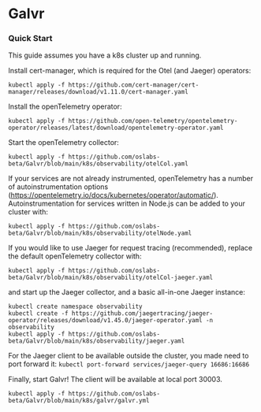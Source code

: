 # Galvr

### Quick Start

This guide assumes you have a k8s cluster up and running.

Install cert-manager, which is required for the Otel (and Jaeger) operators:

```
kubectl apply -f https://github.com/cert-manager/cert-manager/releases/download/v1.11.0/cert-manager.yaml
```

Install the openTelemetry operator:

```
kubectl apply -f https://github.com/open-telemetry/opentelemetry-operator/releases/latest/download/opentelemetry-operator.yaml
```

Start the openTelemetry collector:

```
kubectl apply -f https://github.com/oslabs-beta/Galvr/blob/main/k8s/observability/otelCol.yaml
```

If your services are not already instrumented, openTelemetry has a number of autoinstrumentation options (https://opentelemetry.io/docs/kubernetes/operator/automatic/). Autoinstrumentation for services written in Node.js can be added to your cluster with:

```
kubectl apply -f https://github.com/oslabs-beta/Galvr/blob/main/k8s/observability/otelNode.yaml
```

If you would like to use Jaeger for request tracing (recommended), replace the default openTelemetry collector with:

```
kubectl apply -f https://github.com/oslabs-beta/Galvr/blob/main/k8s/observability/otelCol-jaeger.yaml
```

and start up the Jaeger collector, and a basic all-in-one Jaeger instance:

```
kubectl create namespace observability
kubectl create -f https://github.com/jaegertracing/jaeger-operator/releases/download/v1.45.0/jaeger-operator.yaml -n observability
kubectl apply -f https://github.com/oslabs-beta/Galvr/blob/main/k8s/observability/jaeger.yaml
```

For the Jaeger client to be available outside the cluster, you made need to port forward it:
`kubectl port-forward services/jaeger-query 16686:16686`

Finally, start Galvr! The client will be available at local port 30003.

```
kubectl apply -f https://github.com/oslabs-beta/Galvr/blob/main/k8s/galvr/galvr.yml
```
